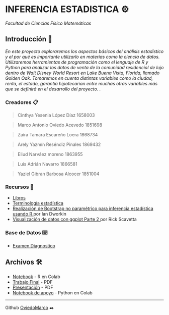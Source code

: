 # INFERENCIA ESTADISTICA ⚙️

_Facultad de Ciencias Físico Matemáticas_

## Introducción 🚀

_En este proyecto exploraremos los aspectos básicos del análisis estadístico y el por qué es importante utilizarlo en materias como la ciencia de datos. Utilizaremos herramientas de programación como el lenguaje de R y Python para analizar los datos de venta de la comunidad residencial de lujo dentro de Walt Disney World Resort en Lake Buena Vista, Florida, llamado Golden Oak. Tomaremos en cuenta distintas variables como la ciudad, renta, el estado, garantía hipotecarían entre muchas otras variables más que se definirá en el desarrollo del proyecto. ._

### Creadores 📋

>Cinthya Yesenia López Díaz 1658003  

>Marco Antonio Oviedo Acevedo 1851698 

>Zaira Tamara Escareño Loera 1868734 

>Arely Yazmín Reséndiz Pinales 1869432  

>Eliud Narváez moreno 1863955 

>Luis Adrián Navarro 1866581 

>Yaziel Gibran Barbosa Alcocer 1851004 

### Recursos 📖

* [Libros](https://github.com/mayraberrones94/Ciencia_de_Datos/tree/master/Mineria-datos/Libros) 
* <a href="http://www.statisticshowto.com/"> Terminología estadística </a><br>
* <a href="https://www.youtube.com/watch?v=TP6r5CTd9yM">Realización de Bootstrap no paramétrico para inferencia estadística usando R </a> por Ian Dworkin<br>
* <a href="https://www.datacamp.com/tracks/data-visualization-with-r"> Visualización de datos con ggplot Parte 2 </a> por Rick Scavetta <br>

### Base de Datos ⌨️

* [Examen Diagnostico](https://github.com/OviedoMarco/Mineria_de_datos/blob/main/Examen_1851698.pdf)

## Archivos 🛠️

* [Notebook](https://github.com/OviedoMarco/Mineria_de_datos/blob/main/MapaMental_1_1851698.pdf) - R en Colab
* [Trabajo Final](https://github.com/OviedoMarco/Mineria_de_datos/blob/main/Equipo_9-Ejercicio%20base%20de%20datos.pptx.pdf) - PDF
* [Presentación](https://github.com/OviedoMarco/Mineria_de_datos/blob/main/Ej_Python_1851698.ipynb) - PDF
* [Notebook de apoyo](https://github.com/OviedoMarco/Mineria_de_datos/blob/Proyectos/Ej_Limpieza_Equipo09%20.ipynb) - Python en Colab

---
Github [OviedoMarco](https://github.com/OviedoMarco) ✒️
